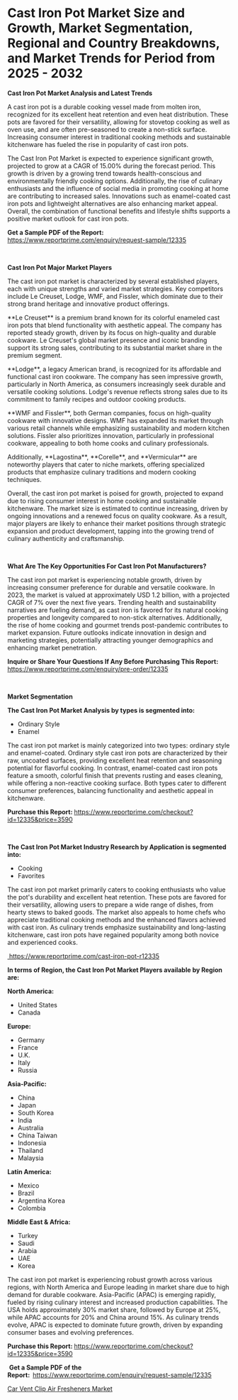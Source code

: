 <p><h1>Cast Iron Pot Market Size and Growth, Market Segmentation, Regional and Country Breakdowns, and Market Trends for Period from 2025 -  2032</h1></p><p><strong>Cast Iron Pot Market Analysis and Latest Trends</strong></p>
<p><p>A cast iron pot is a durable cooking vessel made from molten iron, recognized for its excellent heat retention and even heat distribution. These pots are favored for their versatility, allowing for stovetop cooking as well as oven use, and are often pre-seasoned to create a non-stick surface. Increasing consumer interest in traditional cooking methods and sustainable kitchenware has fueled the rise in popularity of cast iron pots.</p><p>The Cast Iron Pot Market is expected to experience significant growth, projected to grow at a CAGR of 15.00% during the forecast period. This growth is driven by a growing trend towards health-conscious and environmentally friendly cooking options. Additionally, the rise of culinary enthusiasts and the influence of social media in promoting cooking at home are contributing to increased sales. Innovations such as enamel-coated cast iron pots and lightweight alternatives are also enhancing market appeal. Overall, the combination of functional benefits and lifestyle shifts supports a positive market outlook for cast iron pots.</p></p>
<p><strong>Get a Sample PDF of the Report:&nbsp;</strong> <a href="https://www.reportprime.com/enquiry/request-sample/12335?utm_campaign=2146&utm_medium=2&utm_source=Github&utm_content=ia&utm_term=18032025&utm_id=cast-iron-pot">https://www.reportprime.com/enquiry/request-sample/12335</a></p>
<p>&nbsp;</p>
<p><strong>Cast Iron Pot Major Market Players</strong></p>
<p><p>The cast iron pot market is characterized by several established players, each with unique strengths and varied market strategies. Key competitors include Le Creuset, Lodge, WMF, and Fissler, which dominate due to their strong brand heritage and innovative product offerings.</p><p>**Le Creuset** is a premium brand known for its colorful enameled cast iron pots that blend functionality with aesthetic appeal. The company has reported steady growth, driven by its focus on high-quality and durable cookware. Le Creuset's global market presence and iconic branding support its strong sales, contributing to its substantial market share in the premium segment.</p><p>**Lodge**, a legacy American brand, is recognized for its affordable and functional cast iron cookware. The company has seen impressive growth, particularly in North America, as consumers increasingly seek durable and versatile cooking solutions. Lodge's revenue reflects strong sales due to its commitment to family recipes and outdoor cooking products.</p><p>**WMF and Fissler**, both German companies, focus on high-quality cookware with innovative designs. WMF has expanded its market through various retail channels while emphasizing sustainability and modern kitchen solutions. Fissler also prioritizes innovation, particularly in professional cookware, appealing to both home cooks and culinary professionals.</p><p>Additionally, **Lagostina**, **Corelle**, and **Vermicular** are noteworthy players that cater to niche markets, offering specialized products that emphasize culinary traditions and modern cooking techniques. </p><p>Overall, the cast iron pot market is poised for growth, projected to expand due to rising consumer interest in home cooking and sustainable kitchenware. The market size is estimated to continue increasing, driven by ongoing innovations and a renewed focus on quality cookware. As a result, major players are likely to enhance their market positions through strategic expansion and product development, tapping into the growing trend of culinary authenticity and craftsmanship.</p></p>
<p>&nbsp;</p>
<p><strong>What Are The Key Opportunities For Cast Iron Pot Manufacturers?</strong></p>
<p><p>The cast iron pot market is experiencing notable growth, driven by increasing consumer preference for durable and versatile cookware. In 2023, the market is valued at approximately USD 1.2 billion, with a projected CAGR of 7% over the next five years. Trending health and sustainability narratives are fueling demand, as cast iron is favored for its natural cooking properties and longevity compared to non-stick alternatives. Additionally, the rise of home cooking and gourmet trends post-pandemic contributes to market expansion. Future outlooks indicate innovation in design and marketing strategies, potentially attracting younger demographics and enhancing market penetration.</p></p>
<p><strong>Inquire or Share Your Questions If Any Before Purchasing This Report:</strong> <a href="https://www.reportprime.com/enquiry/pre-order/12335?utm_campaign=2146&utm_medium=2&utm_source=Github&utm_content=ia&utm_term=18032025&utm_id=cast-iron-pot">https://www.reportprime.com/enquiry/pre-order/12335</a></p>
<p>&nbsp;</p>
<p><strong>Market Segmentation</strong></p>
<p><strong>The Cast Iron Pot Market Analysis by types is segmented into:</strong></p>
<p><ul><li>Ordinary Style</li><li>Enamel</li></ul></p>
<p><p>The cast iron pot market is mainly categorized into two types: ordinary style and enamel-coated. Ordinary style cast iron pots are characterized by their raw, uncoated surfaces, providing excellent heat retention and seasoning potential for flavorful cooking. In contrast, enamel-coated cast iron pots feature a smooth, colorful finish that prevents rusting and eases cleaning, while offering a non-reactive cooking surface. Both types cater to different consumer preferences, balancing functionality and aesthetic appeal in kitchenware.</p></p>
<p><strong>Purchase this Report:&nbsp;</strong><a href="https://www.reportprime.com/checkout?id=12335&price=3590&utm_campaign=2146&utm_medium=2&utm_source=Github&utm_content=ia&utm_term=18032025&utm_id=cast-iron-pot">https://www.reportprime.com/checkout?id=12335&price=3590</a></p>
<p>&nbsp;</p>
<p><strong>The Cast Iron Pot Market Industry Research by Application is segmented into:</strong></p>
<p><ul><li>Cooking</li><li>Favorites</li></ul></p>
<p><p>The cast iron pot market primarily caters to cooking enthusiasts who value the pot's durability and excellent heat retention. These pots are favored for their versatility, allowing users to prepare a wide range of dishes, from hearty stews to baked goods. The market also appeals to home chefs who appreciate traditional cooking methods and the enhanced flavors achieved with cast iron. As culinary trends emphasize sustainability and long-lasting kitchenware, cast iron pots have regained popularity among both novice and experienced cooks.</p></p>
<p><a href="https://www.reportprime.com/cast-iron-pot-r12335?utm_campaign=2146&utm_medium=2&utm_source=Github&utm_content=ia&utm_term=18032025&utm_id=cast-iron-pot">&nbsp;https://www.reportprime.com/cast-iron-pot-r12335</a></p>
<p><strong>In terms of Region, the Cast Iron Pot Market Players available by Region are:</strong></p>
<p>
    <p> <strong> North America: </strong>
        <ul>
            <li>United States</li>
            <li>Canada</li>
        </ul>
        </p> 
    <p> <strong> Europe: </strong>
        <ul>
            <li>Germany</li>
            <li>France</li>
            <li>U.K.</li>
            <li>Italy</li>
            <li>Russia</li>
        </ul>
        </p> 
    <p> <strong> Asia-Pacific: </strong>
        <ul>
            <li>China</li>
            <li>Japan</li>
            <li>South Korea</li>
            <li>India</li>
            <li>Australia</li>
            <li>China Taiwan</li>
            <li>Indonesia</li>
            <li>Thailand</li>
            <li>Malaysia</li>
        </ul>
        </p> 
    <p> <strong> Latin America: </strong>
        <ul>
            <li>Mexico</li>
            <li>Brazil</li>
            <li>Argentina Korea</li>
            <li>Colombia</li>
        </ul>
        </p> 
    <p> <strong> Middle East & Africa: </strong>
        <ul>
            <li>Turkey</li>
            <li>Saudi</li>
            <li>Arabia</li>
            <li>UAE</li>
            <li>Korea</li>
        </ul>
    </p>
    </p>
<p><p>The cast iron pot market is experiencing robust growth across various regions, with North America and Europe leading in market share due to high demand for durable cookware. Asia-Pacific (APAC) is emerging rapidly, fueled by rising culinary interest and increased production capabilities. The USA holds approximately 30% market share, followed by Europe at 25%, while APAC accounts for 20% and China around 15%. As culinary trends evolve, APAC is expected to dominate future growth, driven by expanding consumer bases and evolving preferences.</p></p>
<p><strong>Purchase this Report: </strong><a href="https://www.reportprime.com/checkout?id=12335&price=3590&utm_campaign=2146&utm_medium=2&utm_source=Github&utm_content=ia&utm_term=18032025&utm_id=cast-iron-pot">https://www.reportprime.com/checkout?id=12335&price=3590</a></p>
<p>&nbsp;<strong>Get a Sample PDF of the Report:&nbsp;&nbsp;</strong><a href="https://www.reportprime.com/enquiry/request-sample/12335?utm_campaign=2146&utm_medium=2&utm_source=Github&utm_content=ia&utm_term=18032025&utm_id=cast-iron-pot">https://www.reportprime.com/enquiry/request-sample/12335</a></p>
<p><strong></strong></p>
<p><p><a href="https://github.com/wileonie19657/Market-Research-Report-List-1/blob/main/car-vent-clip-air-fresheners-market.md?utm_campaign=2146&utm_medium=2&utm_source=Github&utm_content=ia&utm_term=18032025&utm_id=cast-iron-pot">Car Vent Clip Air Fresheners Market</a></p></p>